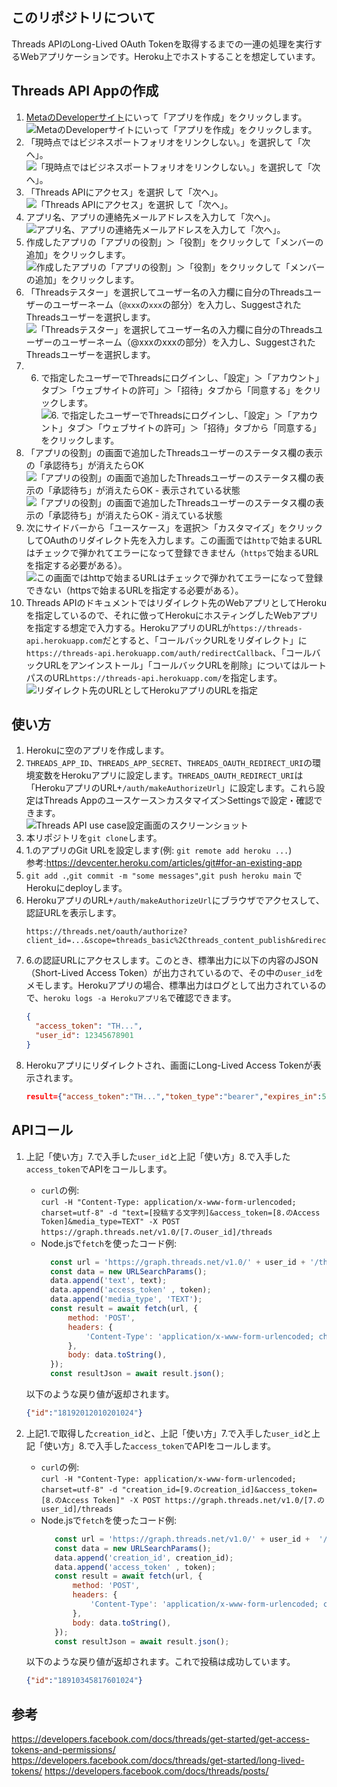 ## このリポジトリについて

Threads APIのLong-Lived OAuth Tokenを取得するまでの一連の処理を実行するWebアプリケーションです。Heroku上でホストすることを想定しています。

## Threads API Appの作成

1. [MetaのDeveloperサイト](https://developers.facebook.com/apps/)にいって「アプリを作成」をクリックします。
   ![MetaのDeveloperサイトにいって「アプリを作成」をクリックします。](./imgs/20241029000.png)  
2. 「現時点ではビジネスポートフォリオをリンクしない。」を選択して「次へ」。
   ![「現時点ではビジネスポートフォリオをリンクしない。」を選択して「次へ」。](./imgs/20241029001.png)  
3. 「Threads APIにアクセス」を選択 して「次へ」。  
   ![「Threads APIにアクセス」を選択 して「次へ」。](./imgs/20241029002.png)  
4. アプリ名、アプリの連絡先メールアドレスを入力して「次へ」。  
   ![アプリ名、アプリの連絡先メールアドレスを入力して「次へ」。](./imgs/20241029003.png)  
5. 作成したアプリの「アプリの役割」＞「役割」をクリックして「メンバーの追加」をクリックします。
   ![作成したアプリの「アプリの役割」＞「役割」をクリックして「メンバーの追加」をクリックします。](./imgs/20241029004.png)  
6. 「Threadsテスター」を選択してユーザー名の入力欄に自分のThreadsユーザーのユーザーネーム（`@xxx`の`xxx`の部分）を入力し、SuggestされたThreadsユーザーを選択します。
   ![「Threadsテスター」を選択してユーザー名の入力欄に自分のThreadsユーザーのユーザーネーム（`@xxx`の`xxx`の部分）を入力し、SuggestされたThreadsユーザーを選択します。](./imgs/20241029005.png)  
7. 6. で指定したユーザーでThreadsにログインし、「設定」＞「アカウント」タブ＞「ウェブサイトの許可」＞「招待」タブから「同意する」をクリックします。  
   ![6. で指定したユーザーでThreadsにログインし、「設定」＞「アカウント」タブ＞「ウェブサイトの許可」＞「招待」タブから「同意する」をクリックします。](./imgs/20241029006.png)  
8. 「アプリの役割」の画面で追加したThreadsユーザーのステータス欄の表示の「承認待ち」が消えたらOK  
   ![「アプリの役割」の画面で追加したThreadsユーザーのステータス欄の表示の「承認待ち」が消えたらOK - 表示されている状態](./imgs/20241029007.png)    
   ![「アプリの役割」の画面で追加したThreadsユーザーのステータス欄の表示の「承認待ち」が消えたらOK - 消えている状態](./imgs/20241029008.png)    
9. 次にサイドバーから「ユースケース」を選択＞「カスタマイズ」をクリックしてOAuthのリダイレクト先を入力します。この画面では`http`で始まるURLはチェックで弾かれてエラーになって登録できません（`https`で始まるURLを指定する必要がある）。
   ![この画面では`http`で始まるURLはチェックで弾かれてエラーになって登録できない（`https`で始まるURLを指定する必要がある）。](./imgs/20241029009.png)    
10. Threads APIのドキュメントではリダイレクト先のWebアプリとしてHerokuを指定しているので、それに倣ってHerokuにホスティングしたWebアプリを指定する想定で入力する。HerokuアプリのURLが`https://threads-api.herokuapp.com`だとすると、「コールバックURLをリダイレクト」に`https://threads-api.herokuapp.com/auth/redirectCallback`、「コールバックURLをアンインストール」「コールバックURLを削除」についてはルートパスのURL`https://threads-api.herokuapp.com/`を指定します。  
   ![リダイレクト先のURLとしてHerokuアプリのURLを指定](./imgs/20241029010.png)    


## 使い方

1. Herokuに空のアプリを作成します。
2. `THREADS_APP_ID`、`THREADS_APP_SECRET`、`THREADS_OAUTH_REDIRECT_URI`の環境変数をHerokuアプリに設定します。`THREADS_OAUTH_REDIRECT_URI`は「HerokuアプリのURL+`/auth/makeAuthorizeUrl`」に設定します。これら設定はThreads Appのユースケース＞カスタマイズ＞Settingsで設定・確認できます。  
   ![Threads API use case設定画面のスクリーンショット](./imgs/20241029010.png)  
3. 本リポジトリを`git clone`します。
4. 1.のアプリのGit URLを設定します(例: `git remote add heroku ...`)  
   参考:https://devcenter.heroku.com/articles/git#for-an-existing-app
5. `git add .`,`git commit -m "some messages"`,`git push heroku main` でHerokuにdeployします。
6. HerokuアプリのURL+`/auth/makeAuthorizeUrl`にブラウザでアクセスして、認証URLを表示します。
   ```
   https://threads.net/oauth/authorize?client_id=...&scope=threads_basic%2Cthreads_content_publish&redirect_uri=https%3A%2F%....herokuapp.com%2Fauth%2FredirectCallback&response_type=code
   ```
7. 6.の認証URLにアクセスします。このとき、標準出力に以下の内容のJSON（Short-Lived Access Token）が出力されているので、その中の`user_id`をメモします。Herokuアプリの場合、標準出力はログとして出力されているので、`heroku logs -a Herokuアプリ名`で確認できます。    
   ```json
   {
     "access_token": "TH...",
     "user_id": 12345678901
   }
   ```
8. Herokuアプリにリダイレクトされ、画面にLong-Lived Access Tokenが表示されます。
   ```json
   result={"access_token":"TH...","token_type":"bearer","expires_in":5183999}
   ```

## APIコール

1. 上記「使い方」7.で入手した`user_id`と上記「使い方」8.で入手した`access_token`でAPIをコールします。
    - `curl`の例:  
      `curl -H "Content-Type: application/x-www-form-urlencoded; charset=utf-8" -d "text=[投稿する文字列]&access_token=[8.のAccess Token]&media_type=TEXT" -X POST https://graph.threads.net/v1.0/[7.のuser_id]/threads`
    - Node.jsで`fetch`を使ったコード例:
      ```javascript
        const url = 'https://graph.threads.net/v1.0/' + user_id + '/threads';
        const data = new URLSearchParams();
        data.append('text', text);
        data.append('access_token' , token);
        data.append('media_type', 'TEXT');
        const result = await fetch(url, {
            method: 'POST',
            headers: {
                'Content-Type': 'application/x-www-form-urlencoded; charset=utf-8'
            },
            body: data.toString(),
        });
        const resultJson = await result.json();
      ```

    以下のような戻り値が返却されます。
    ```json
    {"id":"18192012010201024"}
    ```
2. 上記1.で取得した`creation_id`と、上記「使い方」7.で入手した`user_id`と上記「使い方」8.で入手した`access_token`でAPIをコールします。
   - `curl`の例:  
     `curl -H "Content-Type: application/x-www-form-urlencoded; charset=utf-8" -d "creation_id=[9.のcreation_id]&access_token=[8.のAccess Token]" -X POST https://graph.threads.net/v1.0/[7.のuser_id]/threads`
   - Node.jsで`fetch`を使ったコード例:
     ```javascript
        const url = 'https://graph.threads.net/v1.0/' + user_id +  '/threads_publish';
        const data = new URLSearchParams();
        data.append('creation_id', creation_id);
        data.append('access_token' , token);
        const result = await fetch(url, {
            method: 'POST',
            headers: {
                'Content-Type': 'application/x-www-form-urlencoded; charset=utf-8'
            },
            body: data.toString(),
        });
        const resultJson = await result.json();
     ```

    以下のような戻り値が返却されます。これで投稿は成功しています。
    ```json
    {"id":"18910345817601024"}
    ```

## 参考

https://developers.facebook.com/docs/threads/get-started/get-access-tokens-and-permissions/
https://developers.facebook.com/docs/threads/get-started/long-lived-tokens/
https://developers.facebook.com/docs/threads/posts/